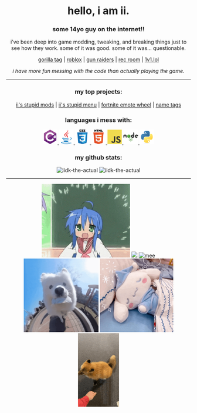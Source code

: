 <h1 align="center">hello, i am ii.</h1>  
<h3 align="center">some 14yo guy on the internet!!</h3>  

<p align="center">i've been deep into game modding, tweaking, and breaking things just to see how they work.  
some of it was good. some of it was... questionable.</p>  

<p align="center">  
  <a href="https://www.gorillatagvr.com">gorilla tag</a> |  
  <a href="https://www.roblox.com/home">roblox</a> |  
  <a href="https://gunraiders.com">gun raiders</a> |  
  <a href="https://rec.net">rec room</a> |  
  <a href="https://1v1.lol">1v1.lol</a>  
</p>  

<p align="center"><em>i have more fun messing with the code than actually playing the game.</em></p>  

---

<h3 align="center">my top projects:</h3>
<p align="center">  
  <a href="https://discord.gg/iidk">ii's stupid mods</a> | <a href="https://github.com/iiDk-the-actual/iis.Stupid.Menu">ii's stupid menu</a> | <a href="https://github.com/iiDk-the-actual/FortniteEmoteWheel">fortnite emote wheel</a> | <a href="https://github.com/iiDk-the-actual/NameTags">name tags</a>
</p>  

<h3 align="center">languages i mess with:</h3>  
<p align="center">  
  <a href="https://www.w3schools.com/cs/" target="_blank" rel="noreferrer">  
    <img src="https://raw.githubusercontent.com/devicons/devicon/master/icons/csharp/csharp-original.svg" alt="csharp" width="40" height="40"/>  
  </a>  
  <a href="https://www.java.com" target="_blank" rel="noreferrer">  
    <img src="https://raw.githubusercontent.com/devicons/devicon/master/icons/java/java-original.svg" alt="java" width="40" height="40"/>  
  </a>  
  <a href="https://www.w3schools.com/css/" target="_blank" rel="noreferrer">  
    <img src="https://raw.githubusercontent.com/devicons/devicon/master/icons/css3/css3-original-wordmark.svg" alt="css3" width="40" height="40"/>  
  </a>  
  <a href="https://www.w3.org/html/" target="_blank" rel="noreferrer">  
    <img src="https://raw.githubusercontent.com/devicons/devicon/master/icons/html5/html5-original-wordmark.svg" alt="html5" width="40" height="40"/>  
  </a>  
  <a href="https://developer.mozilla.org/en-US/docs/Web/JavaScript" target="_blank" rel="noreferrer">  
    <img src="https://raw.githubusercontent.com/devicons/devicon/master/icons/javascript/javascript-original.svg" alt="javascript" width="40" height="40"/>  
  </a>  
  <a href="https://nodejs.org" target="_blank" rel="noreferrer">  
    <img src="https://raw.githubusercontent.com/devicons/devicon/master/icons/nodejs/nodejs-original-wordmark.svg" alt="nodejs" width="40" height="40"/>  
  </a>  
  <a href="https://www.python.org" target="_blank" rel="noreferrer">  
    <img src="https://raw.githubusercontent.com/devicons/devicon/master/icons/python/python-original.svg" alt="python" width="40" height="40"/>  
  </a>  
</p>  

<h3 align="center">my github stats:</h3>
<p align="center">  
  <img src="https://github-readme-stats.vercel.app/api/top-langs?username=iidk-the-actual&show_icons=true&locale=en&layout=compact" alt="iidk-the-actual" />  
  <img src="https://github-readme-streak-stats.herokuapp.com/?user=iidk-the-actual&" alt="iidk-the-actual" />  
</p> 

---

<p align="center">
  <img src="hyper.gif" height="200">
  <img src="fennec.gif" height="200">
  <img src="pat.gif" alt="mee" height="200">
  <img src="doggy.gif" height="200">
  <img src="sleepy.gif" alt="sleepy boy" height="200">
  <img src="silly.gif" alt="silly" height="200">
</p>

